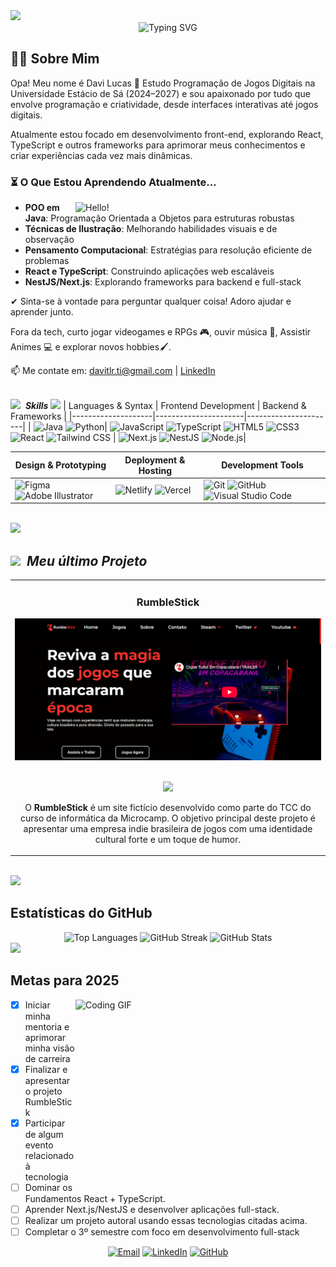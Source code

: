 <img src="https://user-images.githubusercontent.com/73097560/115834477-dbab4500-a447-11eb-908a-139a6edaec5c.gif">
<br>
<div align="center">
  <img src="https://readme-typing-svg.herokuapp.com?font=Fira+Code&size=40&center=true&vCenter=true&width=1200&lines=Olá!;Meu+nome+é+Davi+Lucas;Front-end+Developer;3º+Semestre+em+Programação+De+Jogos+Digitais;Criando+Experiências+Únicas;Bem-Vindo+ao+meu+Perfil!&color=F4F4F4&background=0D1117" alt="Typing SVG" />
</div>

## 🧑‍💻 Sobre Mim
Opa! Meu nome é Davi Lucas 👋
Estudo Programação de Jogos Digitais na Universidade Estácio de Sá (2024–2027) e sou apaixonado por tudo que envolve programação e criatividade, desde interfaces interativas até jogos digitais.

Atualmente estou focado em desenvolvimento front-end, explorando React, TypeScript e outros frameworks para aprimorar meus conhecimentos e criar experiências cada vez mais dinâmicas.

### ⏳ O Que Estou Aprendendo Atualmente...
<img align="right" width=400px alt="Hello!" src="https://media3.giphy.com/media/v1.Y2lkPTc5MGI3NjExeHR0cmEzcGJ0cHJzM3o5cjRzOTFzYTQzZ2NwZDlnemh2ZjU2YTUxeSZlcD12MV9pbnRlcm5hbF9naWZfYnlfaWQmY3Q9Zw/jShXX4P8sQIn7fF3UO/giphy.gif"/>

- **POO em Java**: Programação Orientada a Objetos para estruturas robustas
- **Técnicas de Ilustração**: Melhorando habilidades visuais e de observação
- **Pensamento Computacional**: Estratégias para resolução eficiente de problemas
- **React e TypeScript**: Construindo aplicações web escaláveis
- **NestJS/Next.js**: Explorando frameworks para backend e full-stack
<p> ✔ Sinta-se à vontade para perguntar qualquer coisa! Adoro ajudar e aprender junto.</p>
<p> Fora da tech, curto jogar videogames e RPGs 🎮, ouvir música 🎵,  Assistir Animes 💻 e explorar novos hobbies🖌️.</p>
📫 Me contate em: <a href="mailto:davitlr.ti@gmail.com">davitlr.ti@gmail.com</a> | <a href="https://www.linkedin.com/in/davitlr/">LinkedIn</a>
<br>
<br>

<img src="https://media2.giphy.com/media/QssGEmpkyEOhBCb7e1/giphy.gif?cid=ecf05e47a0n3gi1bfqntqmob8g9aid1oyj2wr3ds3mg700bl&rid=giphy.gif" width ="30">&nbsp; **_Skills_**
<img src="https://user-images.githubusercontent.com/73097560/115834477-dbab4500-a447-11eb-908a-139a6edaec5c.gif">
| Languages & Syntax | Frontend Development | Backend & Frameworks |
|--------------------|----------------------|----------------------|
| ![Java](https://img.shields.io/badge/java-%23ED8B00.svg?style=for-the-badge&logo=openjdk&logoColor=white) ![Python](https://img.shields.io/badge/python-3670A0?style=for-the-badge&logo=python&logoColor=ffdd54)| ![JavaScript](https://img.shields.io/badge/JavaScript-F7DF1E?style=for-the-badge&logo=JavaScript&logoColor=white) ![TypeScript](https://img.shields.io/badge/typescript-%23007ACC.svg?style=for-the-badge&logo=typescript&logoColor=white) ![HTML5](https://img.shields.io/badge/html5-%23E34F26.svg?style=for-the-badge&logo=html5&logoColor=white) ![CSS3](https://img.shields.io/badge/css3-%231572B6.svg?style=for-the-badge&logo=css3&logoColor=white) ![React](https://img.shields.io/badge/react-%2320232a.svg?style=for-the-badge&logo=react&logoColor=%2361DAFB) ![Tailwind CSS](https://img.shields.io/badge/Tailwind_CSS-38B2AC?style=for-the-badge&logo=tailwind-css&logoColor=white) | ![Next.js](https://img.shields.io/badge/Next.js-000000?style=for-the-badge&logo=next.js&logoColor=white) ![NestJS](https://img.shields.io/badge/NestJS-E0234E?style=for-the-badge&logo=nestjs&logoColor=white) ![Node.js](https://img.shields.io/badge/Node.js-43853D?style=for-the-badge&logo=node.js&logoColor=white)|

| Design & Prototyping | Deployment & Hosting | Development Tools |
|--------------------|----------------------|----------------------|
| ![Figma](https://img.shields.io/badge/figma-%23F24E1E.svg?style=for-the-badge&logo=figma&logoColor=white) ![Adobe Illustrator](https://img.shields.io/badge/Adobe%20Illustrator-310000?style=for-the-badge&logo=Adobe%20Illustrator&logoColor=FF9A00) | ![Netlify](https://img.shields.io/badge/Netlify-00C7B7?style=for-the-badge&logo=netlify&logoColor=white) ![Vercel](https://img.shields.io/badge/Vercel-000000?style=for-the-badge&logo=vercel&logoColor=white) | ![Git](https://img.shields.io/badge/GIT-E44C30?style=for-the-badge&logo=git&logoColor=white) ![GitHub](https://img.shields.io/badge/github-%23121011.svg?style=for-the-badge&logo=github&logoColor=white) ![Visual Studio Code](https://img.shields.io/badge/Visual%20Studio%20Code-0078d7.svg?style=for-the-badge&logo=visual-studio-code&logoColor=white) |

<br>
<img src="https://user-images.githubusercontent.com/73097560/115834477-dbab4500-a447-11eb-908a-139a6edaec5c.gif">

<!-- My Projects -->

## <img src="https://media.giphy.com/media/WUlplcMpOCEmTGBtBW/giphy.gif" width="35">&nbsp; **_Meu último Projeto_**

<table>
  <tr>
    <td width="50%">
      <h3 align="center">RumbleStick</h3>
      <div align="center">
        <a href="https://github.com/Davi-Tlr/RumbleStick" target="_blank">
          <img src="https://github.com/Davi-Tlr/RumbleStick/raw/main/screenshots/hero.png" width="500" style="object-fit: cover;" alt="RumbleStick">
        </a>
        <p>
          <a href="https://github.com/Davi-Tlr/RumbleStick?tab=readme-ov-file#projeto-rumblestick" target="_blank">
            <br>
            <img src="https://img.shields.io/badge/CÓDIGO-ff9?style=for-the-badge&logo=github&logoColor=red&color=black">
          </a>
        </p>
        <p>O <strong>RumbleStick</strong> é um site fictício desenvolvido como parte do TCC do curso de informática da Microcamp. O objetivo principal deste projeto é apresentar uma empresa indie brasileira de jogos com uma identidade cultural forte e um toque de humor.
</p>
      </div>
    </td>
  </tr>
</table>
<br>
<img src="https://user-images.githubusercontent.com/73097560/115834477-dbab4500-a447-11eb-908a-139a6edaec5c.gif">

## Estatísticas do GitHub

<div align="center">
  <img src="https://github-readme-stats.vercel.app/api/top-langs/?username=Davi-Tlr&layout=compact&theme=tokyonight&hide_border=true&bg_color=0D1117&title_color=58A6FF&text_color=8B949E&border_color=30363D&custom_title=Most%20Used%20Languages" alt="Top Languages" />  
  
  <img src="https://github-readme-streak-stats.herokuapp.com/?user=Davi-Tlr&theme=tokyonight&hide_border=true&background=0D1117&stroke=58A6FF&ring=58A6FF&fire=58A6FF&currStreakLabel=58A6FF&dates=8B949E" alt="GitHub Streak" />
  
  <img src="https://github-readme-stats.vercel.app/api?username=Davi-Tlr&show_icons=true&theme=tokyonight&hide_border=true&bg_color=0D1117&title_color=58A6FF&icon_color=58A6FF&text_color=8B949E&border_color=30363D&custom_title=Davi%27s%20GitHub%20Stats" alt="GitHub Stats" />
  </div>

<img src="https://user-images.githubusercontent.com/73097560/115834477-dbab4500-a447-11eb-908a-139a6edaec5c.gif">



## Metas para 2025
  <img align="right" src="https://user-images.githubusercontent.com/74038190/212750996-938b257b-266c-45a7-9af7-655341c0f58b.gif" alt="Coding GIF" width="400" height="300" />
  
- [X] Iniciar minha mentoria e aprimorar minha visão de carreira
- [X] Finalizar e apresentar o projeto RumbleStick
- [X] Participar de algum evento relacionado à tecnologia
- [ ] Dominar os Fundamentos React + TypeScript.
- [ ] Aprender Next.js/NestJS e desenvolver aplicações full-stack.
- [ ] Realizar um projeto autoral usando essas tecnologias citadas acima.
- [ ] Completar o 3º semestre com foco em desenvolvimento full-stack

<div align="center">
  
  <a href="mailto:davitlr.ti@gmail.com"><img src="https://img.shields.io/badge/Email-D14836?style=for-the-badge&logo=gmail&logoColor=white" alt="Email"></a>
  <a href="https://www.linkedin.com/in/davitlr/"><img src="https://img.shields.io/badge/LinkedIn-0077B5?style=for-the-badge&logo=linkedin&logoColor=white" alt="LinkedIn"></a>
  <a href="https://github.com/Davi-Tlr/"><img src="https://img.shields.io/badge/GitHub-181717?style=for-the-badge&logo=github&logoColor=white" alt="GitHub"></a>
</div>
